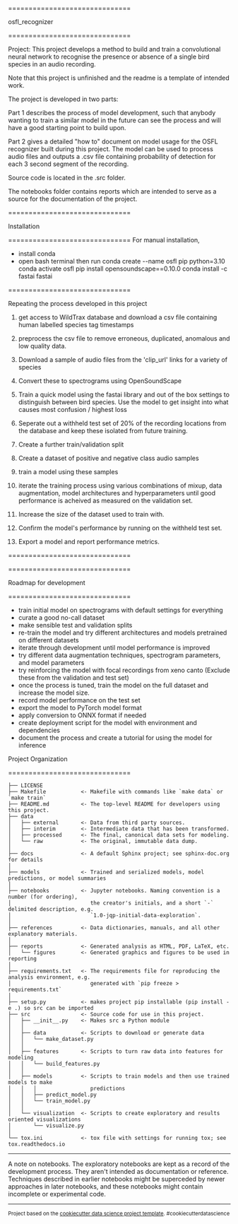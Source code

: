 ==============================

osfl_recognizer

==============================

Project: 
This project develops a method to build and train a convolutional neural network to recognise 
the presence or absence of a single bird species in an audio recording. 

Note that this project is unfinished and the readme is a template of intended work. 


The project is developed in two parts: 

Part 1 describes the process of model development, such that anybody wanting to train a similar model in the future can see the process and will have a good starting point to build upon. 

Part 2 gives a detailed "how to" document on model usage for the OSFL recognizer built during this project. The model can be used to process audio files and outputs a .csv file containing probability of detection for each 3 second segment of the recording. 

Source code is located in the .src folder.

The notebooks folder contains reports which are intended to serve as a source for the documentation of the project. 

==============================

Installation

==============================
For manual installation,
- install conda
- open bash terminal then run 
conda create --name osfl pip python=3.10
conda activate osfl
pip install opensoundscape==0.10.0
conda install -c fastai fastai

==============================

Repeating the process developed in this project
1. get access to WildTrax database and download a csv file containing human labelled species tag timestamps
2. preprocess the csv file to remove erroneous, duplicated, anomalous and low quality data.
3. Download a sample of audio files from the 'clip_url' links for a variety of species
4. Convert these to spectrograms using OpenSoundScape
5. Train a quick model using the fastai library and out of the box settings to distinguish between bird species. Use the model to get insight into what causes most confusion / highest loss

6. Seperate out a withheld test set of 20% of the recording locations from the database and keep these isolated from future training.
7. Create a further train/validation split
8. Create a dataset of positive and negative class audio samples
9. train a model using these samples
10. iterate the training process using various combinations of mixup, data augmentation, model architectures and hyperparameters until good performance is acheived as measured on the validation set. 
11. Increase the size of the dataset used to train with.
11. Confirm the model's performance by running on the withheld test set. 
12. Export a model and report performance metrics.

==============================

==============================

Roadmap for development

==============================
- train initial model on spectrograms with default settings for everything
- curate a good no-call dataset
- make sensible test and validation splits
- re-train the model and try different architectures and models pretrained on different datasets
- iterate through development until model performance is improved
- try different data augmentation techniques, spectrogram parameters, and model parameters
- try reinforcing the model with focal recordings from xeno canto (Exclude these from the validation and test set)
- once the process is tuned, train the model on the full dataset and increase the model size. 
- record model performance on the test set
- export the model to PyTorch model format
- apply conversion to ONNX format if needed
- create deployment script for the model with environment and dependencies
- document the process and create a tutorial for using the model for inference


Project Organization

==============================

    ├── LICENSE
    ├── Makefile           <- Makefile with commands like `make data` or `make train`
    ├── README.md          <- The top-level README for developers using this project.
    ├── data
    │   ├── external       <- Data from third party sources.
    │   ├── interim        <- Intermediate data that has been transformed.
    │   ├── processed      <- The final, canonical data sets for modeling.
    │   └── raw            <- The original, immutable data dump.
    │
    ├── docs               <- A default Sphinx project; see sphinx-doc.org for details
    │
    ├── models             <- Trained and serialized models, model predictions, or model summaries
    │
    ├── notebooks          <- Jupyter notebooks. Naming convention is a number (for ordering),
    │                         the creator's initials, and a short `-` delimited description, e.g.
    │                         `1.0-jqp-initial-data-exploration`.
    │
    ├── references         <- Data dictionaries, manuals, and all other explanatory materials.
    │
    ├── reports            <- Generated analysis as HTML, PDF, LaTeX, etc.
    │   └── figures        <- Generated graphics and figures to be used in reporting
    │
    ├── requirements.txt   <- The requirements file for reproducing the analysis environment, e.g.
    │                         generated with `pip freeze > requirements.txt`
    │
    ├── setup.py           <- makes project pip installable (pip install -e .) so src can be imported
    ├── src                <- Source code for use in this project.
    │   ├── __init__.py    <- Makes src a Python module
    │   │
    │   ├── data           <- Scripts to download or generate data
    │   │   └── make_dataset.py
    │   │
    │   ├── features       <- Scripts to turn raw data into features for modeling
    │   │   └── build_features.py
    │   │
    │   ├── models         <- Scripts to train models and then use trained models to make
    │   │   │                 predictions
    │   │   ├── predict_model.py
    │   │   └── train_model.py
    │   │
    │   └── visualization  <- Scripts to create exploratory and results oriented visualizations
    │       └── visualize.py
    │
    └── tox.ini            <- tox file with settings for running tox; see tox.readthedocs.io


--------

A note on notebooks. 
The exploratory notebooks are kept as a record of the development process. They aren't intended as documentation or reference. Techniques described in earlier notebooks might be superceded by newer approaches in later notebooks, and these notebooks might contain incomplete or experimental code. 

--------


<p><small>Project based on the <a target="_blank" href="https://drivendata.github.io/cookiecutter-data-science/">cookiecutter data science project template</a>. #cookiecutterdatascience</small></p>
